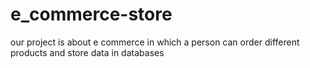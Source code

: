 # e_commerce-store
our project is about e commerce in which a person can order different products and store data in databases 
